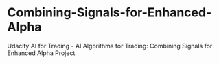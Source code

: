 # Combining-Signals-for-Enhanced-Alpha
 Udacity AI for Trading - AI Algorithms for Trading: Combining Signals for Enhanced Alpha Project
